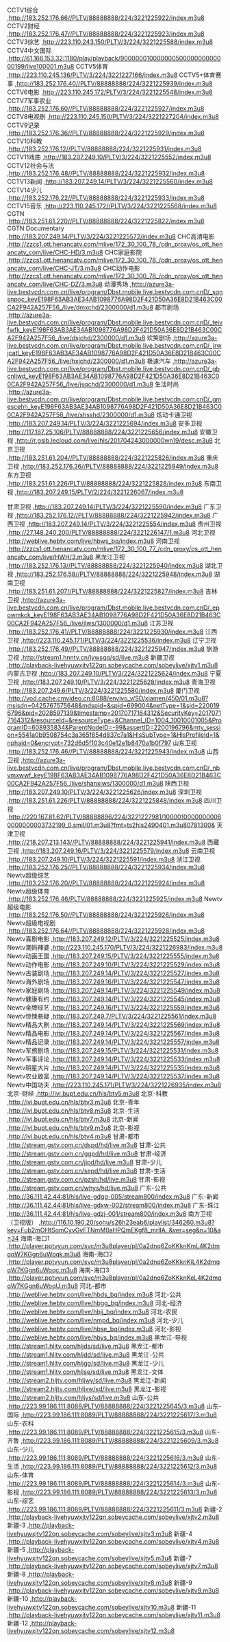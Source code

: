 

CCTV1综合	,http://183.252.176.66//PLTV/88888888/224/3221225922/index.m3u8
CCTV2财经	,http://183.252.176.47//PLTV/88888888/224/3221225923/index.m3u8
CCTV3综艺	,http://223.110.243.150/PLTV/3/224/3221225588/index.m3u8
CCTV4中文国际	,http://61.166.153.32:1180/play/playback/90000001000000050000000000000199/live100001.m3u8
CCTV5体育	,http://223.110.245.136/PLTV/3/224/3221227166/index.m3u8
CCTV5+体育赛事	,http://183.252.176.40//PLTV/88888888/224/3221225939/index.m3u8
CCTV6电影	,http://223.110.245.172/PLTV/3/224/3221225548/index.m3u8
CCTV7军事农业	,http://183.252.176.60//PLTV/88888888/224/3221225927/index.m3u8
CCTV8电视剧	,http://223.110.245.150/PLTV/3/224/3221227204/index.m3u8
CCTV9记录	,http://183.252.176.36//PLTV/88888888/224/3221225929/index.m3u8
CCTV10科教	,http://183.252.176.12//PLTV/88888888/224/3221225931/index.m3u8
CCTV11戏曲	,http://183.207.249.10/PLTV/3/224/3221225552/index.m3u8
CCTV12社会与法	,http://183.252.176.48//PLTV/88888888/224/3221225932/index.m3u8
CCTV13新闻	,http://183.207.249.14/PLTV/3/224/3221225560/index.m3u8
CCTV14少儿	,http://183.252.176.22//PLTV/88888888/224/3221225933/index.m3u8
CCTV15音乐	,http://223.110.245.172//PLTV/3/224/3221225568/index.m3u8
CGTN	,http://183.251.61.220//PLTV/88888888/224/3221225822/index.m3u8
CGTN Documentary	,http://183.207.249.14/PLTV/3/224/3221225572/index.m3u8
CHC高清电影	,http://zzcs1.ott.henancatv.com/mlive/172_30_100_78_/cdn_proxy/os_ott_henancatv_com/live/CHC-HD/3.m3u8
CHC家庭影院	,http://zzcs1.ott.henancatv.com/mlive/172_30_100_78_/cdn_proxy/os_ott_henancatv_com/live/CHC-JT/3.m3u8
CHC动作电影	,http://zzcs1.ott.henancatv.com/mlive/172_30_100_78_/cdn_proxy/os_ott_henancatv_com/live/CHC-DZ/3.m3u8
动漫秀场	,http://azure3a-live.bestvcdn.com.cn/live/program/Dbst.mobile.live.bestvcdn.com.cnD/_sqnsnpoc_keyE198F63AB3AE34AB1098776A98D2F421D50A36E8D21B463C00CA2F942A257F56_/live/dmxchd/2300000/d1.m3u8
都市剧场	,http://azure3a-live.bestvcdn.com.cn/live/program/Dbst.mobile.live.bestvcdn.com.cnD/_teivfwfk_keyE198F63AB3AE34AB1098776A98D2F421D50A36E8D21B463C00CA2F942A257F56_/live/dsjchd/2300000/d1.m3u8
欢笑剧场	,http://azure3a-live.bestvcdn.com.cn/live/program/Dbst.mobile.live.bestvcdn.com.cnD/_jrwjcatl_keyE198F63AB3AE34AB1098776A98D2F421D50A36E8D21B463C00CA2F942A257F56_/live/hxjchd/2300000/d1.m3u8
极速汽车	,http://azure3a-live.bestvcdn.com.cn/live/program/Dbst.mobile.live.bestvcdn.com.cnD/_gbcnljwd_keyE198F63AB3AE34AB1098776A98D2F421D50A36E8D21B463C00CA2F942A257F56_/live/jsqchd/2300000/d1.m3u8
生活时尚	,http://azure3a-live.bestvcdn.com.cn/live/program/Dbst.mobile.live.bestvcdn.com.cnD/_gmescehh_keyE198F63AB3AE34AB1098776A98D2F421D50A36E8D21B463C00CA2F942A257F56_/live/shsshd/2300000/d1.m3u8
炫动卡通卫视	,http://183.207.249.14/PLTV/3/224/3221225694/index.m3u8
安多卫视	,http://117.187.25.106/PLTV/88888888/224/3221225656/index.m3u8
安徽卫视	,http://r.gslb.lecloud.com/live/hls/201704243000000wn19/desc.m3u8
北京卫视	,http://183.251.61.204//PLTV/88888888/224/3221225826/index.m3u8
重庆卫视	,http://183.252.176.36//PLTV/88888888/224/3221225949/index.m3u8
东方卫视	,http://183.251.61.226/PLTV/88888888/224/3221225828/index.m3u8
东南卫视	,http://183.207.249.15/PLTV/2/224/3221226067/index.m3u8

甘肃卫视	,http://183.207.249.14/PLTV/3/224/3221225590/index.m3u8
广东卫视	,http://183.252.176.12//PLTV/88888888/224/3221225942/index.m3u8
广西卫视	,http://183.207.249.14/PLTV/3/224/3221225554/index.m3u8
贵州卫视	,http://27.148.240.200/PLTV/88888888/224/3221226147/1.m3u8
河北卫视	,http://weblive.hebtv.com/live/hbws_bq/index.m3u8
河南卫视	,http://zzcs1.ott.henancatv.com/mlive/172_30_100_77_/cdn_proxy/os_ott_henancatv_com/live/HWH/3.m3u8
黑龙江卫视	,http://183.252.176.13//PLTV/88888888/224/3221225940/index.m3u8
湖北卫视	,http://183.252.176.58//PLTV/88888888/224/3221225948/index.m3u8
湖南卫视	,http://183.251.61.207//PLTV/88888888/224/3221225827/index.m3u8
吉林卫视	,http://azure3a-live.bestvcdn.com.cn/live/program/Dbst.mobile.live.bestvcdn.com.cnD/_epowmkck_keyE198F63AB3AE34AB1098776A98D2F421D50A36E8D21B463C00CA2F942A257F56_/live/jlws/1300000/d1.m3u8
江苏卫视	,http://183.252.176.41//PLTV/88888888/224/3221225930/index.m3u8
江西卫视	,http://223.110.245.171/PLTV/3/224/3221225536/index.m3u8
辽宁卫视	,http://183.252.176.49//PLTV/88888888/224/3221225947/index.m3u8
旅游卫视	,http://stream1.hnntv.cn/lywsgq/sd/live.m3u8
新疆卫视	,http://playback-livehyuwxjtv122qn.sobeycache.com/sobeylive/xjtv1.m3u8
内蒙古卫视	,http://183.207.249.10/PLTV/3/224/3221225624/index.m3u8
宁夏卫视	,http://183.207.249.10/PLTV/3/224/3221225628/index.m3u8
青海卫视	,http://183.207.249.6/PLTV/3/224/3221225580/index.m3u8
厦门卫视	,http://vod.cache.cmvideo.cn:8088/envivo_v/SD/xiamen/450/01.m3u8?msisdn=0425767575648&mdspid=&spid=699004&netType=1&sid=2200196796&pid=2028597139&timestamp=20170717164312&SecurityKey=20170717164312&resourceId=&resourceType=&Channel_ID=1004_10010001005&ProgramID=608935834&ParentNodeID=-99&assertID=2200196796&mtv_session=5541a0b9508754c3a365f654d837c7a1&HlsSubType=1&HlsProfileId=1&nphaid=0&encrypt=732d6d5f103c40e12e1b8470a1b0f797
山东卫视	,http://183.252.176.46//PLTV/88888888/224/3221225943/index.m3u8
山西卫视	,http://azure3a-live.bestvcdn.com.cn/live/program/Dbst.mobile.live.bestvcdn.com.cnD/_nbvmxwwf_keyE198F63AB3AE34AB1098776A98D2F421D50A36E8D21B463C00CA2F942A257F56_/live/shanxiws/1300000/d1.m3u8
陕西卫视	,http://183.207.249.10/PLTV/3/224/3221225626/index.m3u8
深圳卫视	,http://183.251.61.226/PLTV/88888888/224/3221225848/index.m3u8
四川卫视	,http://220.167.81.62/PLTV/88888896/224/3221227981/10000100000000060000000003732199_0.smil/01.m3u8?fmt=ts2hls2490401.m3u80781300&
天津卫视	,http://218.207.213.143//PLTV/88888888/224/3221225941/index.m3u8
西藏卫视	,http://183.207.249.16/PLTV/3/224/3221225579/index.m3u8
云南卫视	,http://183.207.249.10/PLTV/3/224/3221225591/index.m3u8
浙江卫视	,http://183.252.176.25//PLTV/88888888/224/3221225934/index.m3u8
Newtv超级综艺	,http://183.252.176.20//PLTV/88888888/224/3221225924/index.m3u8
Newtv超级体育	,http://183.252.176.46/PLTV/88888888/224/3221225925/index.m3u8
Newtv超级电影	,http://183.252.176.50//PLTV/88888888/224/3221225926/index.m3u8
Newtv超级电视剧	,http://183.252.176.64//PLTV/88888888/224/3221225928/index.m3u8
Newtv喜剧电影	,http://183.207.249.12/PLTV/3/224/3221225525/index.m3u8
Newtv潮妈辣婆	,http://223.110.245.170/PLTV/3/224/3221226983/index.m3u8
Newtv动画王国	,http://183.207.249.15/PLTV/3/224/3221225555/index.m3u8
Newtv动作电影	,http://183.207.249.10/PLTV/3/224/3221225529/index.m3u8
Newtv古装剧场	,http://183.207.249.14/PLTV/3/224/3221225527/index.m3u8
Newtv海外剧场	,http://183.207.249.16/PLTV/3/224/3221225547/index.m3u8
Newtv家庭剧场	,http://183.207.249.14/PLTV/3/224/3221225549/index.m3u8
Newtv健康有约	,http://183.207.249.14/PLTV/3/224/3221225545/index.m3u8
Newtv金牌综艺	,http://183.207.249.16/PLTV/3/224/3221225559/index.m3u8
Newtv惊悚悬疑	,http://183.207.249.7/PLTV/3/224/3221225561/index.m3u8
Newtv精品大剧	,http://183.207.249.14/PLTV/3/224/3221225569/index.m3u8
Newtv精品电影	,http://183.207.249.14/PLTV/3/224/3221225567/index.m3u8
Newtv精品记录	,http://183.207.249.14/PLTV/3/224/3221225557/index.m3u8
Newtv军旅剧场	,http://183.207.249.15/PLTV/3/224/3221225531/index.m3u8
Newtv军事评论	,http://183.207.249.14/PLTV/3/224/3221225533/index.m3u8
Newtv明星大片	,http://183.207.249.14/PLTV/3/224/3221225535/index.m3u8
Newtv农业致富	,http://183.207.249.14/PLTV/3/224/3221225537/index.m3u8
Newtv中国功夫	,http://223.110.245.171/PLTV/3/224/3221226935/index.m3u8
北京-财经	,http://ivi.bupt.edu.cn/hls/btv5.m3u8
北京-科教	,http://ivi.bupt.edu.cn/hls/btv3.m3u8
北京-青年	,http://ivi.bupt.edu.cn/hls/btv8.m3u8
北京-生活	,http://ivi.bupt.edu.cn/hls/btv7.m3u8
北京-新闻	,http://ivi.bupt.edu.cn/hls/btv9.m3u8
北京-影视	,http://ivi.bupt.edu.cn/hls/btv4.m3u8
甘肃-都市	,http://stream.gstv.com.cn/dspd/hd/live.m3u8
甘肃-公共	,http://stream.gstv.com.cn/ggpd/hd/live.m3u8
甘肃-经济	,http://stream.gstv.com.cn/jjpd/hd/live.m3u8
甘肃-少儿	,http://stream.gstv.com.cn/sepd/hd/live.m3u8
甘肃-生活	,http://stream.gstv.com.cn/pzsh/hd/live.m3u8
甘肃-影视	,http://stream.gstv.com.cn/whys/hd/live.m3u8
广东-公共	,http://36.111.42.44:81/hls/live-gdgg-005/stream800/index.m3u8
广东-新闻	,http://36.111.42.44:81/hls/live-gdxw-002/stream800/index.m3u8
广东-珠江	,http://36.111.42.44:81/hls/live-gdzj-001/stream800/index.m3u8
南方卫视（卫视版）	,http://116.10.190.20/sohu/s26h23eab6/playlist/346260.m3u8?key=Fub2mOHtSomCyvGvFTNmM0aHPQmEKgf8_mrlIA..&ver=seg&n=10&a=34
海南-海口1	,http://player.pptvyun.com/svc/m3u8player/pl/0a2dnq6ZoKKknKmL4K2dmqqW7KGgn6uWoqk.m3u8
海南-海口2	,http://player.pptvyun.com/svc/m3u8player/pl/0a2dnq6ZoKKknKiL4K2dmqqW7KGgn6uWoqc.m3u8
海南-海口3	,http://player.pptvyun.com/svc/m3u8player/pl/0a2dnq6ZoKKknKeL4K2dmqqW7KGgn6uWoqU.m3u8
河北-都市	,http://weblive.hebtv.com/live/hbds_bq/index.m3u8
河北-公共	,http://weblive.hebtv.com/live/hbgg_bq/index.m3u8
河北-经济	,http://weblive.hebtv.com/live/hbjj_bq/index.m3u8
河北-农民	,http://weblive.hebtv.com/live/nmpd_bq/index.m3u8
河北-少儿	,http://weblive.hebtv.com/live/hbse_bq/index.m3u8
河北-影视	,http://weblive.hebtv.com/live/hbys_bq/index.m3u8
黑龙江-导视	,http://stream1.hljtv.com/hljds/sd/live.m3u8
黑龙江-都市	,http://stream1.hljtv.com/hljdd/sd/live.m3u8
黑龙江-公共	,http://stream1.hljtv.com/hljgg/sd/live.m3u8
黑龙江-少儿	,http://stream1.hljtv.com/hljse/sd/live.m3u8
黑龙江-文体	,http://stream2.hljtv.com/hljwy/sd/live.m3u8
黑龙江-新闻	,http://stream2.hljtv.com/hljxw/sd/live.m3u8
黑龙江-影视	,http://stream2.hljtv.com/hljys/sd/live.m3u8
山东-公共	,http://223.99.186.111:8089/PLTV/88888888/224/3221225645/3.m3u8
山东-国际	,http://223.99.186.111:8089/PLTV/88888888/224/3221225617/3.m3u8
山东-农科	,http://223.99.186.111:8089/PLTV/88888888/224/3221225615/3.m3u8
山东-齐鲁	,http://223.99.186.111:8089/PLTV/88888888/224/3221225609/3.m3u8
山东-少儿	,http://223.99.186.111:8089/PLTV/88888888/224/3221225616/3.m3u8
山东-生活	,http://223.99.186.111:8089/PLTV/88888888/224/3221225612/3.m3u8
山东-体育	,http://223.99.186.111:8089/PLTV/88888888/224/3221225614/3.m3u8
山东-影视	,http://223.99.186.111:8089/PLTV/88888888/224/3221225613/3.m3u8
山东-综艺	,http://223.99.186.111:8089/PLTV/88888888/224/3221225611/3.m3u8
新疆-2	,http://playback-livehyuwxjtv122qn.sobeycache.com/sobeylive/xjtv2.m3u8
新疆-3	,http://playback-livehyuwxjtv122qn.sobeycache.com/sobeylive/xjtv3.m3u8
新疆-4	,http://playback-livehyuwxjtv122qn.sobeycache.com/sobeylive/xjtv4.m3u8
新疆-5	,http://playback-livehyuwxjtv122qn.sobeycache.com/sobeylive/xjtv5.m3u8
新疆-7	,http://playback-livehyuwxjtv122qn.sobeycache.com/sobeylive/xjtv7.m3u8
新疆-8	,http://playback-livehyuwxjtv122qn.sobeycache.com/sobeylive/xjtv8.m3u8
新疆-9	,http://playback-livehyuwxjtv122qn.sobeycache.com/sobeylive/xjtv9.m3u8
新疆-10	,http://playback-livehyuwxjtv122qn.sobeycache.com/sobeylive/xjtv10.m3u8
新疆-11	,http://playback-livehyuwxjtv122qn.sobeycache.com/sobeylive/xjtv11.m3u8
新疆-12	,http://playback-livehyuwxjtv122qn.sobeycache.com/sobeylive/xjtv12.m3u8
